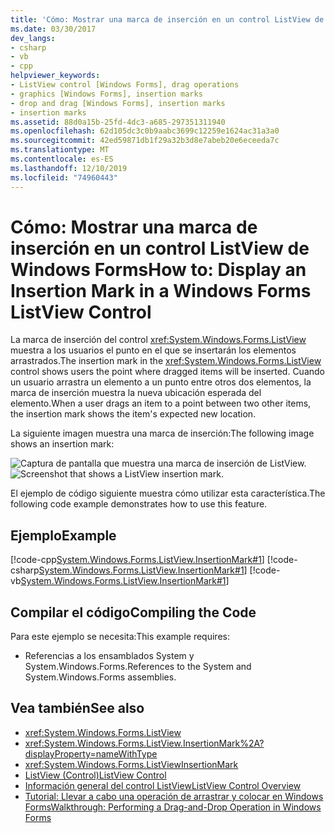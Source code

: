 ```yaml
---
title: 'Cómo: Mostrar una marca de inserción en un control ListView de Windows Forms'
ms.date: 03/30/2017
dev_langs:
- csharp
- vb
- cpp
helpviewer_keywords:
- ListView control [Windows Forms], drag operations
- graphics [Windows Forms], insertion marks
- drop and drag [Windows Forms], insertion marks
- insertion marks
ms.assetid: 88d0a15b-25fd-4dc3-a685-297351311940
ms.openlocfilehash: 62d105dc3c0b9aabc3699c12259e1624ac31a3a0
ms.sourcegitcommit: 42ed59871db1f29a32b3d8e7abeb20e6eceeda7c
ms.translationtype: MT
ms.contentlocale: es-ES
ms.lasthandoff: 12/10/2019
ms.locfileid: "74960443"
---
```

# <a name="how-to-display-an-insertion-mark-in-a-windows-forms-listview-control"></a><span data-ttu-id="6806b-102">Cómo: Mostrar una marca de inserción en un control ListView de Windows Forms</span><span class="sxs-lookup"><span data-stu-id="6806b-102">How to: Display an Insertion Mark in a Windows Forms ListView Control</span></span>
<span data-ttu-id="6806b-103">La marca de inserción del control <xref:System.Windows.Forms.ListView> muestra a los usuarios el punto en el que se insertarán los elementos arrastrados.</span><span class="sxs-lookup"><span data-stu-id="6806b-103">The insertion mark in the <xref:System.Windows.Forms.ListView> control shows users the point where dragged items will be inserted.</span></span> <span data-ttu-id="6806b-104">Cuando un usuario arrastra un elemento a un punto entre otros dos elementos, la marca de inserción muestra la nueva ubicación esperada del elemento.</span><span class="sxs-lookup"><span data-stu-id="6806b-104">When a user drags an item to a point between two other items, the insertion mark shows the item's expected new location.</span></span>  
  
 <span data-ttu-id="6806b-105">La siguiente imagen muestra una marca de inserción:</span><span class="sxs-lookup"><span data-stu-id="6806b-105">The following image shows an insertion mark:</span></span>  
  
 <span data-ttu-id="6806b-106">![Captura de pantalla que muestra una marca de inserción de ListView.](./media/how-to-display-an-insertion-mark-in-a-windows-forms-listview-control/listview-insertion-mark.gif "ListViewInsertion")</span><span class="sxs-lookup"><span data-stu-id="6806b-106">![Screenshot that shows a ListView insertion mark.](./media/how-to-display-an-insertion-mark-in-a-windows-forms-listview-control/listview-insertion-mark.gif "ListViewInsertion")</span></span>  
  
 <span data-ttu-id="6806b-107">El ejemplo de código siguiente muestra cómo utilizar esta característica.</span><span class="sxs-lookup"><span data-stu-id="6806b-107">The following code example demonstrates how to use this feature.</span></span>  
  
## <a name="example"></a><span data-ttu-id="6806b-108">Ejemplo</span><span class="sxs-lookup"><span data-stu-id="6806b-108">Example</span></span>  
 [!code-cpp[System.Windows.Forms.ListView.InsertionMark#1](~/samples/snippets/cpp/VS_Snippets_Winforms/System.Windows.Forms.ListView.InsertionMark/CPP/listviewinsertionmarkexample.cpp#1)]
 [!code-csharp[System.Windows.Forms.ListView.InsertionMark#1](~/samples/snippets/csharp/VS_Snippets_Winforms/System.Windows.Forms.ListView.InsertionMark/CS/listviewinsertionmarkexample.cs#1)]
 [!code-vb[System.Windows.Forms.ListView.InsertionMark#1](~/samples/snippets/visualbasic/VS_Snippets_Winforms/System.Windows.Forms.ListView.InsertionMark/VB/listviewinsertionmarkexample.vb#1)]  
  
## <a name="compiling-the-code"></a><span data-ttu-id="6806b-109">Compilar el código</span><span class="sxs-lookup"><span data-stu-id="6806b-109">Compiling the Code</span></span>  
 <span data-ttu-id="6806b-110">Para este ejemplo se necesita:</span><span class="sxs-lookup"><span data-stu-id="6806b-110">This example requires:</span></span>  
  
- <span data-ttu-id="6806b-111">Referencias a los ensamblados System y System.Windows.Forms.</span><span class="sxs-lookup"><span data-stu-id="6806b-111">References to the System and System.Windows.Forms assemblies.</span></span>  
  
## <a name="see-also"></a><span data-ttu-id="6806b-112">Vea también</span><span class="sxs-lookup"><span data-stu-id="6806b-112">See also</span></span>

- <xref:System.Windows.Forms.ListView>
- <xref:System.Windows.Forms.ListView.InsertionMark%2A?displayProperty=nameWithType>
- <xref:System.Windows.Forms.ListViewInsertionMark>
- [<span data-ttu-id="6806b-113">ListView (Control)</span><span class="sxs-lookup"><span data-stu-id="6806b-113">ListView Control</span></span>](listview-control-windows-forms.md)
- [<span data-ttu-id="6806b-114">Información general del control ListView</span><span class="sxs-lookup"><span data-stu-id="6806b-114">ListView Control Overview</span></span>](listview-control-overview-windows-forms.md)
- [<span data-ttu-id="6806b-115">Tutorial: Llevar a cabo una operación de arrastrar y colocar en Windows Forms</span><span class="sxs-lookup"><span data-stu-id="6806b-115">Walkthrough: Performing a Drag-and-Drop Operation in Windows Forms</span></span>](../advanced/walkthrough-performing-a-drag-and-drop-operation-in-windows-forms.md)
